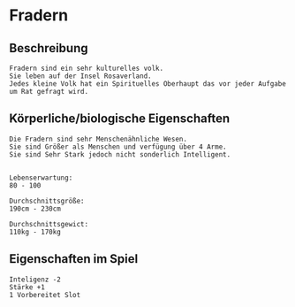 # Fradern

## Beschreibung

```
Fradern sind ein sehr kulturelles volk. 
Sie leben auf der Insel Rosaverland. 
Jedes kleine Volk hat ein Spirituelles Oberhaupt das vor jeder Aufgabe um Rat gefragt wird. 

```

## Körperliche/biologische Eigenschaften

```
Die Fradern sind sehr Menschenähnliche Wesen. 
Sie sind Größer als Menschen und verfügung über 4 Arme. 
Sie sind Sehr Stark jedoch nicht sonderlich Intelligent.


Lebenserwartung:
80 - 100

Durchschnittsgröße: 
190cm - 230cm

Durchschnittsgewict: 
110kg - 170kg
```

## Eigenschaften im Spiel

```
Inteligenz -2
Stärke +1
1 Vorbereitet Slot
```